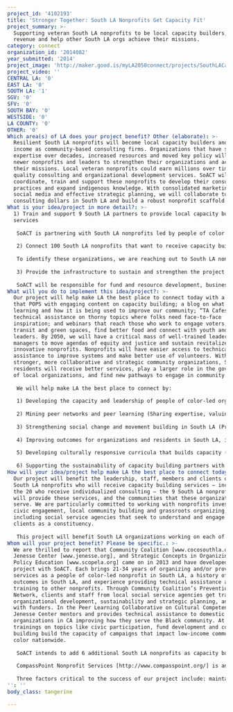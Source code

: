 ```yaml
---
project_id: '4102193'
title: 'Stronger Together: South LA Nonprofits Get Capacity Fit'
project_summary: >-
  Supporting veteran South LA nonprofits to be local capacity builders, grow
  revenue and help other South LA orgs achieve their missions.
category: connect
organization_id: '2014082'
year_submitted: '2014'
project_image: 'http://maker.good.is/myLA2050connect/projects/SouthLACapacity.html'
project_video: ''
CENTRAL LA: '0'
EAST LA: '0'
SOUTH LA: '1'
SGV: '0'
SFV: '0'
SOUTH BAY: '0'
WESTSIDE: '0'
LA COUNTY: '0'
OTHER: '0'
Which area(s) of LA does your project benefit? Other (elaborate): >-
  Resilient South LA nonprofits will become local capacity builders and earn
  income as community-based consulting firms. Organizations that have shown
  expertise over decades, increased resources and moved key policy will assist
  newer nonprofits and leaders to strengthen their organizations and achieve
  their missions. Local veteran nonprofits could earn millions over time through
  quality consulting and organizational development services. SoACT will
  coordinate, train and support these nonprofits to develop their consulting
  practices and expand indigenous knowledge. With consolidated marketing using
  social media and effective strategic planning, we will collaborate to keep
  consulting dollars in South LA and build a robust nonprofit scaffold.
What is your idea/project in more detail?: >-
  1) Train and support 9 South LA partners to provide local capacity building
  services
   
   SoACT is partnering with South LA nonprofits led by people of color that are committed to cultivating a strong nonprofit infrastructure in South LA and ready to become capacity builders in this project. Our founding partners who have shaped this project with us are Community Coalition, Jenesse Center, and Strategic Concepts in Organizing and Policy Education (SCOPE). We are reaching out to additional organizations that have: 1) a track record of providing effective peer learning and consulting; 2) organizational capacity and designated staff to become capacity builders; 3) sound fiscal and organizational health; and 4) board and leadership commitment to develop their capacity building program.
   
   2) Connect 100 South LA nonprofits that want to receive capacity building services from their peers to provide these services
   
   To identify these organizations, we are reaching out to South LA nonprofits that demonstrate: 1) readiness to be an active partner in the consulting process and accountable for implementation; 2) investment in developing staff capacity to meet outcomes; 3) pursuit of consulting topics driven by organizational priorities and strategic plan; and 4) commitment to move beyond a transactional model and build lasting organizational capacity.
   
   3) Provide the infrastructure to sustain and strengthen the project
   
   SoACT will be responsible for fund and resource development, business planning and evaluation of the project. We aim to demonstrate that peer learning and consulting for and by South LA nonprofits is both financially sustainable and organizationally impactful. We will expand use of social media and work to improve network density among organizations focused on earned income, developing expertise and improving capacity.
What will you do to implement this idea/project?: >-
  Our project will help make LA the best place to connect today with a website
  that POPS with engaging content on capacity building; a blog on what we are
  learning and how it is being used to improve our community; “TA Cafes” with
  technical assistance on thorny topics where folks need face-to-face
  inspiration; and webinars that reach those who work to engage voters, improve
  transit and green spaces, find better food and connect with youth and emerging
  leaders. By 2050, we will have a critical mass of well-trained leaders and
  managers to move agendas of equity and justice and sustain revitalized and
  innovative nonprofits. Nonprofits will have easier access to technical
  assistance to improve systems and make better use of volunteers. With
  stronger, more collaborative and strategic community organizations, South LA
  residents will receive better services, play a larger role in the governance
  of local organizations, and find new pathways to engage in community. 
   
   We will help make LA the best place to connect by:
   
   1) Developing the capacity and leadership of people of color-led organizations in South LA, reflecting our population 
   
   2) Mining peer networks and peer learning (Sharing expertise, valuing local knowledge and voices, and exercising a deep commitment to collaboration, coordination and leveraging organizational strengths)
   
   3) Strengthening social change and movement building in South LA (Prioritizing work that is rooted in community organizing and the empowerment of South LA residents, and amplifying the collective work of local organizations and individuals)
   
   4) Improving outcomes for organizations and residents in South LA, including quality of life and economic indicators
   
   5) Developing culturally responsive curricula that builds capacity (We define capacity as our partner SCOPE does: the lasting skills, tools and expertise an organization needs to succeed)
   
   6) Supporting the sustainability of capacity building partners with scaffolds of tools and resources to support and sustain innovation at the community level
How will your idea/project help make LA the best place to connect today? In LA2050?: >-
  Our project will benefit the leadership, staff, members and clients of the 100
  South LA nonprofits who will receive capacity building services – including
  the 20 who receive individualized consulting – the 9 South LA nonprofits who
  will provide these services, and the communities that these organizations
  serve. We are particularly committed to working with nonprofits invested in
  civic engagement, local community building and grassroots organizing,
  including social service agencies that seek to understand and engage their
  clients as a constituency. 
   
   This project will benefit South LA organizations working on each of LA2050’s goals. We believe that the LA2050 goals can be met in South LA if the nonprofits tasked with meeting them are strong and if the community infrastructure that they are a part of has the tools to support innovation. In a 2013 report on the state of nonprofits in LA County, UCLA’s Luskin School of Public Affairs found an extreme service gap in low-income communities: nonprofits exist in the lowest numbers in poor neighborhoods [http://civilsociety.ucla.edu/sites/default/files/publication-pdf/2013%20Report-web_copy.pdf]. This means that, right now, the people in Los Angeles who have the least support are those who essentially need it the most. Our project’s focus on South LA represents a desire to reverse this service gap and a long-term commitment to communities of color. We believe that our project the first step in designing a model that can be replicated citywide.
Whom will your project benefit? Please be specific.: >-
  We are thrilled to report that Community Coalition [www.cocosouthla.org],
  Jenesse Center [www.jenesse.org], and Strategic Concepts in Organizing and
  Policy Education [www.scopela.org] came on in 2013 and have developed the
  project with SoACT. Each brings 21-34 years of organizing and/or providing
  services as a people of color-led nonprofit in South LA, a history of positive
  outcomes in South LA, and experience providing technical assistance and
  training to other nonprofits. Through Community Coalition’s Prevention
  Network, clients and staff from local social service agencies get trained in
  organizational development, sustainability and strategic planning, and connect
  with funders. In the Peer Learning Collaborative on Cultural Competency,
  Jenesse Center mentors and provides technical assistance to domestic violence
  organizations in CA improving how they serve the Black community. At SCOPE,
  trainings on topics like civic participation, fund development and coalition
  building build the capacity of campaigns that impact low-income communities of
  color nationwide.
   
   SoACT intends to add 6 additional South LA nonprofits as capacity building partners in 2015. We are also eager to connect with collaborators through this grant challenge and excited by ideas generated at the #LA2050Collaborates meetings, including “investing in grant readiness for communities that need it to secure more funding, e.g., South LA” (Goal Notes: LIVE) and “create a coalition, or at least some sort of support group, where these different LA orgs can continually share challenges, opportunities, needs” (Goal Notes: LEARN).
   
   CompassPoint Nonprofit Services [http://www.compasspoint.org/] is an additional committed partner, assisting in training, coaching and curriculum development. While based in the Bay Area, they literally have written the textbooks on consulting, coaching, facilitation and other tools and techniques. With their commitment and expertise, CompassPoint will benefit us by expediting the facilitator process and by providing coaching to the SoACT capacity building team. 
   
   Three factors critical to the success of our project include: maintaining credible and responsive relationships with SLA nonprofits; maximizing the use of social network tools to engage and make more readily available capacity building knowledge; and cultural competence and responsiveness to the unique needs of diverse organizations.
'': ''
body_class: tangerine

---
```

